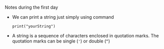  Notes during the first day
- We can print a string just simply using command 
  ```
  print("yourString")
  ```
- A string is a sequence of characters enclosed in quotation marks. The quotation marks can be single (` ' `) or double (` “ `)